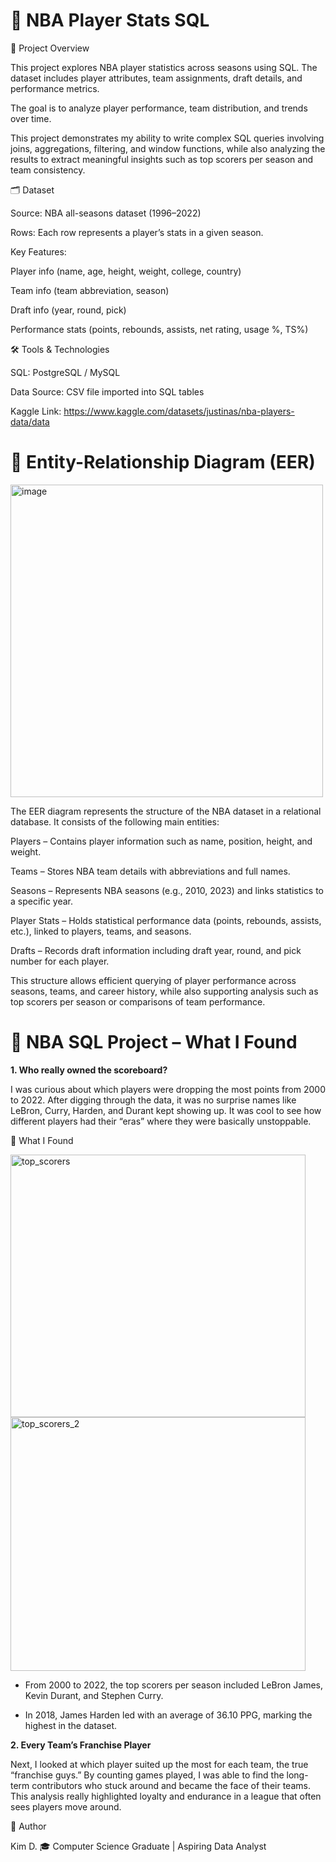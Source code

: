 # 🏀 NBA Player Stats SQL


📌 Project Overview

This project explores NBA player statistics across seasons using SQL. The dataset includes player attributes, team assignments, draft details, and performance metrics.

The goal is to analyze player performance, team distribution, and trends over time.

This project demonstrates my ability to write complex SQL queries involving joins, aggregations, filtering, and window functions, while also analyzing the results to extract meaningful insights such as top scorers per season and team consistency.

🗂️ Dataset

Source: NBA all-seasons dataset (1996–2022)

Rows: Each row represents a player’s stats in a given season.

Key Features:

Player info (name, age, height, weight, college, country)

Team info (team abbreviation, season)

Draft info (year, round, pick)

Performance stats (points, rebounds, assists, net rating, usage %, TS%)

🛠️ Tools & Technologies

SQL: PostgreSQL / MySQL

Data Source: CSV file imported into SQL tables

Kaggle Link: https://www.kaggle.com/datasets/justinas/nba-players-data/data


# 📌 Entity-Relationship Diagram (EER)
<img width="500" height="500" alt="image" src="https://github.com/user-attachments/assets/d4c64245-d0cb-4584-9a71-909ad1b310d9" />

The EER diagram represents the structure of the NBA dataset in a relational database. It consists of the following main entities:

Players – Contains player information such as name, position, height, and weight.

Teams – Stores NBA team details with abbreviations and full names.

Seasons – Represents NBA seasons (e.g., 2010, 2023) and links statistics to a specific year.

Player Stats – Holds statistical performance data (points, rebounds, assists, etc.), linked to players, teams, and seasons.

Drafts – Records draft information including draft year, round, and pick number for each player.

This structure allows efficient querying of player performance across seasons, teams, and career history, while also supporting analysis such as top scorers per season or comparisons of team performance.

# 🏀 NBA SQL Project – What I Found

**1. Who really owned the scoreboard?**

I was curious about which players were dropping the most points from 2000 to 2022. After digging through the data, it was no surprise names like LeBron, Curry, Harden, and Durant kept showing up. It was cool to see how different players had their “eras” where they were basically unstoppable.

📌 What I Found


<img width="472" height="420" alt="top_scorers" src="https://github.com/user-attachments/assets/9c185098-12ba-4d98-a683-7006d21b3a78" /> <img width="472" height="406" alt="top_scorers_2" src="https://github.com/user-attachments/assets/3dfcd5e6-0420-4891-a071-f814836afea9" />

+ From 2000 to 2022, the top scorers per season included LeBron James, Kevin Durant, and Stephen Curry.

+ In 2018, James Harden led with an average of 36.10 PPG, marking the highest in the dataset.

**2. Every Team’s Franchise Player**

Next, I looked at which player suited up the most for each team, the true “franchise guys.” By counting games played, I was able to find the long-term contributors who stuck around and became the face of their teams. This analysis really highlighted loyalty and endurance in a league that often sees players move around.


👤 Author

Kim D.
🎓 Computer Science Graduate | Aspiring Data Analyst
